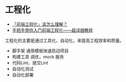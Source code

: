 # 工程化

- [「前端工程化」该怎么理解？](https://mp.weixin.qq.com/s/XwK9J1OD5SfjbBwKYA-cpA)
- [手把手带你入门前端工程化——超详细教程](https://mp.weixin.qq.com/s/FLi4gUnIYIh3Ttk1ygklWA)

工程化的主要是通过工具化、自动化，来提高工程效率和质量。

- 脚手架 通用模板快速启动项目
- 构建工具 调优，mock 服务
- 代码Lint、提交Lint
- 自动化测试
- 自动化部署
